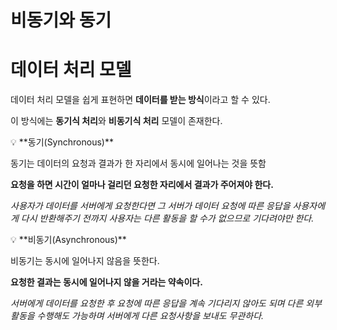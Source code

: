 # 비동기와 동기

# 데이터 처리 모델

데이터 처리 모델을 쉽게 표현하면 **데이터를 받는 방식**이라고 할 수 있다.

이 방식에는 **동기식 처리**와 **비동기식 처리** 모델이 존재한다.

<aside> 💡 **동기(Synchronous)**

</aside>

동기는 데이터의 요청과 결과가 한 자리에서 동시에 일어나는 것을 뜻함

**요청을 하면 시간이 얼마나 걸리던 요청한 자리에서 결과가 주어져야 한다.**

*사용자가 데이터를 서버에게 요청한다면 그 서버가 데이터 요청에 따른 응답을 사용자에게 다시 반환해주기 전까지 사용자는 다른 활동을 할 수가 없으므로 기다려야만 한다.*

<aside> 💡 **비동기(Asynchronous)**

</aside>

비동기는 동시에 일어나지 않음을 뜻한다.

**요청한 결과는 동시에 일어나지 않을 거라는 약속이다.**

*서버에게 데이터를 요청한 후 요청에 따른 응답을 계속 기다리지 않아도 되며 다른 외부 활동을 수행해도 가능하며 서버에게 다른 요청사항을 보내도 무관하다.*
